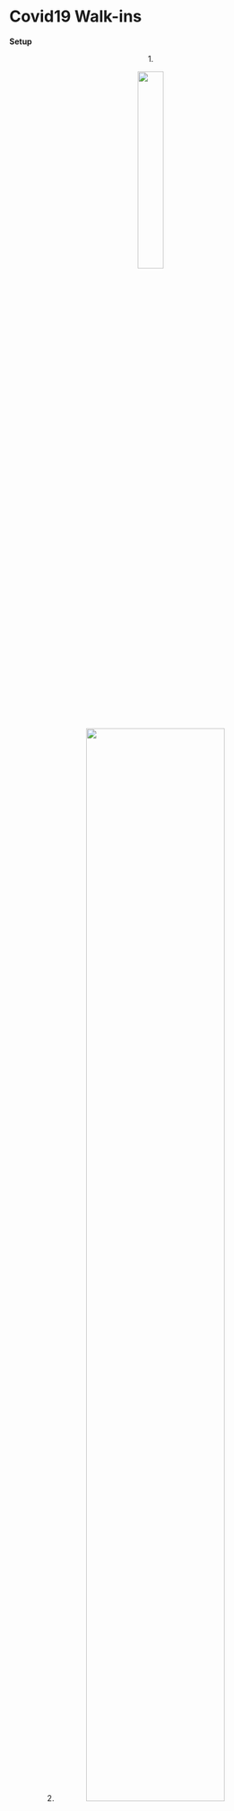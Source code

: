 # Covid19 Walk-ins

**Setup**
<p align="center"> 1. <p align="center"> 
  <img width="30%" src="https://user-images.githubusercontent.com/96786353/148696049-0d1b3bb1-3838-46ab-b46b-cfb92dc4914c.jpg"> <br />
2. <img width="70%" src="https://user-images.githubusercontent.com/96786353/148696138-106904a2-4eb6-450b-a7fc-3b33235b9ee8.jpg"><br />
3. <img width="70%" src="https://user-images.githubusercontent.com/96786353/148696138-106904a2-4eb6-450b-a7fc-3b33235b9ee8.jpg"><br />

  
<img width="50%" src="https://user-images.githubusercontent.com/96786353/148695909-13d921de-3ddd-43e4-8920-09d292205d1d.gif">
